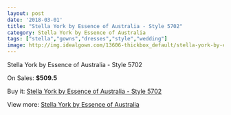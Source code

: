 ```yaml
---
layout: post
date: '2018-03-01'
title: "Stella York by Essence of Australia - Style 5702"
category: Stella York by Essence of Australia
tags: ["stella","gowns","dresses","style","wedding"]
image: http://img.idealgown.com/13606-thickbox_default/stella-york-by-essence-of-australia-style-5702.jpg
---
```

Stella York by Essence of Australia - Style 5702

On Sales: **$509.5**
<a href="https://www.idealgown.com/en/stella-york-by-essence-of-australia/5466-stella-york-by-essence-of-australia-style-5702.html"><amp-img layout="responsive" width="600" height="600" src="//img.idealgown.com/13606-thickbox_default/stella-york-by-essence-of-australia-style-5702.jpg" alt="Stella York by Essence of Australia - Style 5702 0" /></a>
<a href="https://www.idealgown.com/en/stella-york-by-essence-of-australia/5466-stella-york-by-essence-of-australia-style-5702.html"><amp-img layout="responsive" width="600" height="600" src="//img.idealgown.com/13607-thickbox_default/stella-york-by-essence-of-australia-style-5702.jpg" alt="Stella York by Essence of Australia - Style 5702 1" /></a>

Buy it: [Stella York by Essence of Australia - Style 5702](https://www.idealgown.com/en/stella-york-by-essence-of-australia/5466-stella-york-by-essence-of-australia-style-5702.html "Stella York by Essence of Australia - Style 5702")

View more: [Stella York by Essence of Australia](https://www.idealgown.com/en/79-stella-york-by-essence-of-australia "Stella York by Essence of Australia")